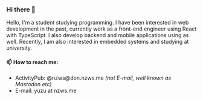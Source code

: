 ### Hi there 👋

Hello, I'm a student studying programming.
I have been interested in web development in the past, currently work as a front-end engineer using React with TypeScript.
I also develop backend and mobile applications using as well.
Recently, I am also interested in embedded systems and studying at university.

#### 📫 How to reach me:

- ActivityPub: @nzws<span>@</span>don.nzws.me *(not E-mail, well known as Mastodon etc)*
- E-mail: yuzu at nzws.me
